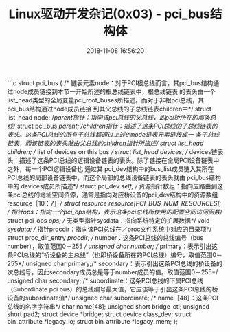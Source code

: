 ﻿---
title: Linux驱动开发杂记(0x03) - pci_bus结构体
date: 2018-11-08 16:56:20
tags: Linux驱动
categories: Linux驱动开发杂记
copyright: true
---

﻿```c
struct pci_bus {
	/* 链表元素node：对于PCI根总线而言，其pci_bus结构通过node成员链接到本节一开始所述的根总线链表中，根总线链表
	的表头由一个list_head类型的全局变量pci_root_buses所描述。而对于非根pci总线，其pci_bus结构通过node成员链接
	到其父总线的子总线链表children中*/
	struct list_head node;
	/*parent指针：指向该pci总线的父总线，即pci桥所在的那条总线*/
	struct pci_bus *parent;
	/*children指针：描述了这条PCI总线的子总线链表的表头。这条PCI总线的所有子总线都通过上述的node链表元素链接成一
	条子总线链表，而该链表的表头就由父总线的children指针所描述*/
	struct list_head children;
	/* list of devices on this bus */
	struct list_head devices;
	/* devices链表头：描述了这条PCI总线的逻辑设备链表的表头。除了链接在全局PCI设备链表中之外，每一个PCI逻辑设备也
	通过其 pci_dev结构中的bus_list成员链入其所在PCI总线的局部设备链表中，而这个局部的总线设备链表的表头就由
	pci_bus结构中的 devices成员所描述*/
	struct pci_dev *self;
	/* 资源指针数组：指向应路由到这条pci总线的地址空间资源，通常是指向对应桥设备的pci_dev结构中的资源数组resource［10：7］*/
	struct resource *resource[PCI_BUS_NUM_RESOURCES];
	/* 指针ops：指向一个pci_ops结构，表示这条pci总线所使用的配置空间访问函数*/
	struct pci_ops *ops;
	/* 无类型指针sysdata：指向系统特定的扩展数据*/
	void *sysdata;
	/* 指针procdir：指向该PCI总线在／proc文件系统中对应的目录项*/
	struct proc_dir_entry *procdir;
	/* number：这条PCI总线的总线编号（bus number），取值范围0－255 */
	 unsigned char number;
	/* primary：表示引出这条PCI总线的“桥设备的主总线”（也即桥设备所在的PCI总线）编号，取值范围0－255*/
	unsigned char primary;/* secondary：表示引出这条PCI总线的桥设备的次总线号，因此secondary成员总是等于number成员的值。取值范围0－255*/
	unsigned char secondary;
	/* subordinate：这条PCI总线的下属PCI总线（Subordinate pci bus）的总线编号最大值，它应该等于引出这条PCI总线的桥设备的subordinate值*/
	unsigned char subordinate;
	/* name［48］：这条PCI总线的名字字符串*/
	char name[48];
	unsigned short  bridge_ctl;
	unsigned short  pad2;
	struct device *bridge;
	struct device class_dev;
	struct bin_attribute *legacy_io;
	struct bin_attribute *legacy_mem;
};
```
